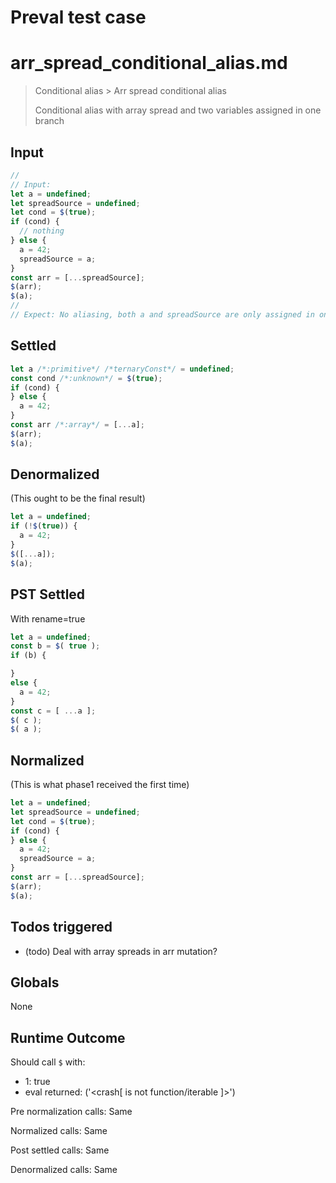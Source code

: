 # Preval test case

# arr_spread_conditional_alias.md

> Conditional alias > Arr spread conditional alias
>
> Conditional alias with array spread and two variables assigned in one branch

## Input

`````js filename=intro
//
// Input:
let a = undefined;
let spreadSource = undefined;
let cond = $(true);
if (cond) {
  // nothing
} else {
  a = 42;
  spreadSource = a;
}
const arr = [...spreadSource];
$(arr);
$(a);
//
// Expect: No aliasing, both a and spreadSource are only assigned in one branch
`````


## Settled


`````js filename=intro
let a /*:primitive*/ /*ternaryConst*/ = undefined;
const cond /*:unknown*/ = $(true);
if (cond) {
} else {
  a = 42;
}
const arr /*:array*/ = [...a];
$(arr);
$(a);
`````


## Denormalized
(This ought to be the final result)

`````js filename=intro
let a = undefined;
if (!$(true)) {
  a = 42;
}
$([...a]);
$(a);
`````


## PST Settled
With rename=true

`````js filename=intro
let a = undefined;
const b = $( true );
if (b) {

}
else {
  a = 42;
}
const c = [ ...a ];
$( c );
$( a );
`````


## Normalized
(This is what phase1 received the first time)

`````js filename=intro
let a = undefined;
let spreadSource = undefined;
let cond = $(true);
if (cond) {
} else {
  a = 42;
  spreadSource = a;
}
const arr = [...spreadSource];
$(arr);
$(a);
`````


## Todos triggered


- (todo) Deal with array spreads in arr mutation?


## Globals


None


## Runtime Outcome


Should call `$` with:
 - 1: true
 - eval returned: ('<crash[ <ref> is not function/iterable ]>')

Pre normalization calls: Same

Normalized calls: Same

Post settled calls: Same

Denormalized calls: Same
